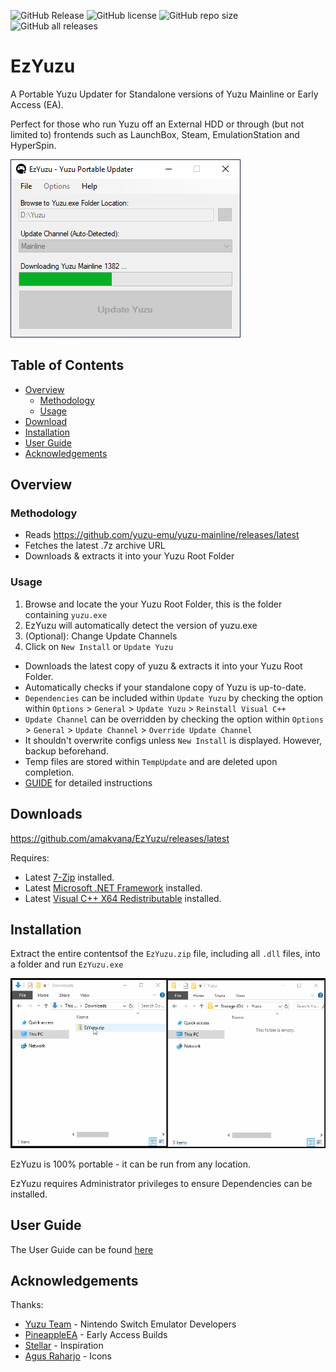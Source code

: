 ![GitHub Release](https://img.shields.io/github/v/release/amakvana/EzYuzu?style=for-the-badge&logo=appveyor)
![GitHub license](https://img.shields.io/github/license/amakvana/EzYuzu?style=for-the-badge&logo=appveyor)
![GitHub repo size](https://img.shields.io/github/repo-size/amakvana/EzYuzu?style=for-the-badge&logo=appveyor)
![GitHub all releases](https://img.shields.io/github/downloads/amakvana/EzYuzu/total?style=for-the-badge&logo=appveyor)

# EzYuzu

A Portable Yuzu Updater for Standalone versions of Yuzu Mainline or Early Access (EA).

Perfect for those who run Yuzu off an External HDD or through (but not limited to) frontends such as LaunchBox, Steam, EmulationStation and HyperSpin.

![EzYuzu v1.5.0.0](images/ezyuzu_1500.png)

## Table of Contents

- [Overview](#overview)
  - [Methodology](#methodology)
  - [Usage](#usage)
- [Download](#downloads)
- [Installation](#installation)
- [User Guide](#user-guide)
- [Acknowledgements](#acknowledgements)

## Overview

### Methodology

- Reads https://github.com/yuzu-emu/yuzu-mainline/releases/latest
- Fetches the latest .7z archive URL
- Downloads & extracts it into your Yuzu Root Folder

### Usage

1. Browse and locate the your Yuzu Root Folder, this is the folder containing `yuzu.exe`
2. EzYuzu will automatically detect the version of yuzu.exe
3. (Optional): Change Update Channels
4. Click on `New Install` or `Update Yuzu`

- Downloads the latest copy of yuzu & extracts it into your Yuzu Root Folder.
- Automatically checks if your standalone copy of Yuzu is up-to-date.
- `Dependencies` can be included within `Update Yuzu` by checking the option within `Options` > `General` > `Update Yuzu` > `Reinstall Visual C++`
- `Update Channel` can be overridden by checking the option within `Options` > `General` > `Update Channel` > `Override Update Channel` 
- It shouldn't overwrite configs unless `New Install` is displayed. However, backup beforehand.
- Temp files are stored within `TempUpdate` and are deleted upon completion.
- [GUIDE](https://github.com/amakvana/EzYuzu/blob/master/GUIDE.md) for detailed instructions

## Downloads

https://github.com/amakvana/EzYuzu/releases/latest

Requires:

- Latest [7-Zip](https://www.7-zip.org/a/7z2201-x64.msi) installed.
- Latest [Microsoft .NET Framework](https://go.microsoft.com/fwlink/?linkid=2088631) installed.
- Latest [Visual C++ X64 Redistributable](https://aka.ms/vs/16/release/vc_redist.x64.exe) installed.

## Installation

Extract the entire contentsof the `EzYuzu.zip` file, including all `.dll` files, into a folder and run `EzYuzu.exe`

![EzYuzuSetupAnimated](images/ezyuzu-setup.gif)

EzYuzu is 100% portable - it can be run from any location.

EzYuzu requires Administrator privileges to ensure Dependencies can be installed.

## User Guide

The User Guide can be found [here](https://github.com/amakvana/EzYuzu/blob/master/GUIDE.md)

## Acknowledgements

Thanks:

- [Yuzu Team](https://yuzu-emu.org/) - Nintendo Switch Emulator Developers
- [PineappleEA](https://github.com/pineappleEA/pineapple-src) - Early Access Builds
- [Stellar](https://github.com/StellarUpdater/Stellar) - Inspiration
- [Agus Raharjo](https://www.iconfinder.com/agusraharj) - Icons
